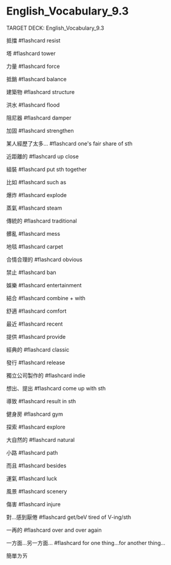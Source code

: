 # English_Vocabulary_9.3

TARGET DECK: English_Vocabulary_9.3

抵擋 #flashcard 
resist

塔 #flashcard 
tower

力量 #flashcard 
force

抵銷 #flashcard 
balance

建築物 #flashcard 
structure

洪水 #flashcard 
flood

阻尼器 #flashcard 
damper

加固 #flashcard 
strengthen

某人經歷了太多... #flashcard 
one's fair share of sth

近距離的 #flashcard 
up close

組裝 #flashcard 
put sth together

比如 #flashcard 
such as

爆炸 #flashcard 
explode

蒸氣 #flashcard 
steam

傳統的 #flashcard 
traditional

髒亂 #flashcard 
mess

地毯 #flashcard 
carpet

合情合理的 #flashcard 
obvious

禁止 #flashcard 
ban

娛樂 #flashcard 
entertainment

結合 #flashcard 
combine + with

舒適 #flashcard 
comfort

最近 #flashcard 
recent

提供 #flashcard 
provide

經典的 #flashcard 
classic

發行 #flashcard 
release

獨立公司製作的 #flashcard 
indie

想出、提出 #flashcard 
come up with sth

導致 #flashcard 
result in sth

健身房 #flashcard 
gym

探索 #flashcard 
explore

大自然的 #flashcard 
natural

小路 #flashcard 
path

而且 #flashcard 
besides

運氣 #flashcard 
luck

風景 #flashcard 
scenery

傷害 #flashcard 
injure

對...感到厭倦 #flashcard 
get/beV tired of V-ing/sth

一再的 #flashcard 
over and over again

一方面...另一方面... #flashcard 
for one thing...for another thing...

簡單ㄌㄞ
